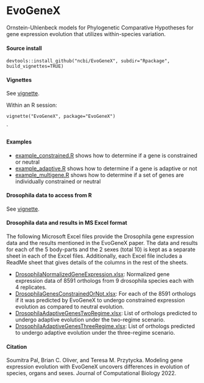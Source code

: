 # EvoGeneX

Ornstein-Uhlenbeck models for Phylogenetic Comparative Hypotheses for gene
expression evolution that utilizes within-species variation.

#### Source install

```
devtools::install_github("ncbi/EvoGeneX", subdir="Rpackage", build_vignettes=TRUE)
```

#### Vignettes

See [vignette](Rpackage/vignettes/EvoGeneX.html).

Within an R session:
```
vignette("EvoGeneX", package="EvoGeneX")
```
`

#### Examples

- [example_constrained.R](examples/example_constrained.R) shows how to determine if a gene is constrained or neutral
- [example_adaptive.R](examples/example_adaptive.R) shows how to determine if a gene is adaptive or not
- [example_multigene.R](examples/example_multigene.R) shows how to determine if a set of genes are individually constrained or neutral

#### Drosophila data to access from R

See [vignette](Rpackage/vignettes/EvoGeneX.html).

#### Drosophila data and results in MS Excel format

The following Microsoft Excel files provide the Drosophila gene expression data and the results mentioned in the EvoGeneX paper. The data and results for each of the 5 body-parts and the 2 sexes (total 10) is kept as a separate sheet in each of the Excel files. Additionally, each Excel file includes a ReadMe sheet that gives details of the columns in the rest of the sheets.

* [DrosophilaNormalizedGeneExpression.xlsx](DrosophilaDataResultsMSExcel/DrosophilaNormalizedGeneExpression.xlsx
): Normalized gene expression data of 8591 orthologs from 9 drosophila species each with 4 replicates.
* [DrosophilaGenesConstrainedOrNot.xlsx](DrosophilaDataResultsMSExcel/DrosophilaGenesConstrainedOrNot.xlsx): For each of the 8591 orthologs if it was predicted by EvoGeneX to undergo constrained expression evolution as compared to neutral evolution.
* [DrosophilaAdaptiveGenesTwoRegime.xlsx](DrosophilaDataResultsMSExcel/DrosophilaAdaptiveGenesTwoRegime.xlsx
): List of orthologs predicted to undergo adaptive evolution under the two-regime scenario.
* [DrosophilaAdaptiveGenesThreeRegime.xlsx](DrosophilaDataResultsMSExcel/DrosophilaAdaptiveGenesThreeRegime.xlsx
): List of orthologs predicted to undergo adaptive evolution under the three-regime scenario.

#### Citation

Soumitra Pal, Brian C. Oliver, and Teresa M. Przytycka. Modeling gene expression evolution with EvoGeneX uncovers differences in evolution of species, organs and sexes. Journal of Computational Biology 2022.
